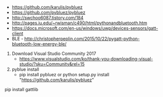 - https://github.com/karulis/pybluez
- https://github.com/pybluez/pybluez
- http://swchoo6087.tistory.com/184
- http://pages.iu.edu/~rwisman/c490/html/pythonandbluetooth.htm
- https://docs.microsoft.com/en-us/windows/uwp/devices-sensors/gatt-client
- BLE - http://christopherpeplin.com/2015/10/22/pygatt-python-bluetooth-low-energy-ble/
1. Download Visual Studio Community 2017
    - https://www.visualstudio.com/ko/thank-you-downloading-visual-studio/?sku=Community&rel=15
2. pyblue install
    - pip install pybluez or python setup.py install  "https://github.com/karulis/pybluez"
    
pip install gattlib